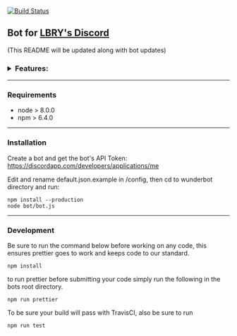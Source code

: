 [![Build Status](https://travis-ci.com/lbryio/lbry-wunderbot.svg?branch=master)](https://travis-ci.com/lbryio/lbry-wunderbot)
## Bot for [LBRY's Discord](https://discord.gg/tgnNHf5)

(This README will be updated along with bot updates)

<h3>
<details><summary>Features:</summary>

* Price bot displays price of lbc for currency given.

  - *Responds to `!price <cur> <amount>`*

* Stats bot displays current market stats of lbc.

  - *Responds to `!stats`*

* Hash bot displays current hashrate of lbc network. Also Includes to calculate given MH/s to LBC & fiat per hr, day, week, month.

  - *Responds to `!hash`*

  - *Responds to `!hash power <MH/s> <fiat>`*

* AltStats bot displays current market stats of specfied currency

  - *Responds to `!altstats <coin>`*

* AltPrice bot displays current price for given coin and currency

  - *Responds to `!altprice <coin> <currency> <amount>`*

* Github Release Notes bot displays release notes for current LBRY Desktop release.

  - *Responds to `!releasenotes`*

  - *(moderator only) `!releasenotes post` - send to release notes channel*

* Purge Bot deletes X amount of messages.

  - *(moderator only)  Responds to `!purge <X>`*

* Speech bot displays top claim from provided image name(coming soon posting to
  speech).

  - *Responds to `!speech <imagename>`*

* Welcome bot sends Direct Message when new users join,

  - *(moderator only) Responds to `!welcome <@username>`*

* Timeout bot assigns members the timeout roll for X-minutes where they are restricted from talking

  - *(moderator only) Responds to `!timeout <@username> <Mins>`*

* Roll Setter bot allows users to assign themselves rolls

  - *Responds to `!addrole <role>` - Adds to Role*

  - *Responds to `!delrole <role>` - Deletes from Role*

  - *Responds to `!roles` - List Available Roles*

* LBRY URL Linker displays lbry:// urls as open.lbry.io links to make them clickable

* LBRY claim bot displays recent publishes on the lbry protocol

* IRC bot to connect an irc channel with discord

* Spam Detection Bot to Prevent Discord Raids and Spammers

* Dynamic plugin loading with permission support.

</details>
</h3>

____

### Requirements

* node > 8.0.0
* npm > 6.4.0
____
### Installation

Create a bot and get the bot's API Token:
https://discordapp.com/developers/applications/me

Edit and rename default.json.example in /config, then cd to wunderbot directory
and run:

```
npm install --production
node bot/bot.js
```
____
### Development

Be sure to run the command below before working on any code, this ensures
prettier goes to work and keeps code to our standard.

```
npm install
```
to run prettier before submitting your code simply run the following in the bots root directory.

```
npm run prettier
```
To be sure your build will pass with TravisCI, also be sure to run
```
npm run test
```
